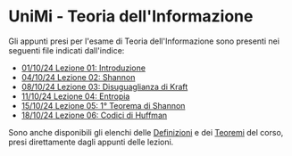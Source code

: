 # UniMi - Teoria dell'Informazione
Gli appunti presi per l'esame di Teoria dell'Informazione sono presenti nei seguenti file indicati dall'indice:
<br>
- [01/10/24 Lezione 01: Introduzione](https://github.com/Alit54/UniMi---Teoria-dell-Informazione/blob/develop/Lezioni/Lez01.md)
- [04/10/24 Lezione 02: Shannon](https://github.com/Alit54/UniMi---Teoria-dell-Informazione/blob/develop/Lezioni/Lez02.md)
- [08/10/24 Lezione 03: Disuguaglianza di Kraft](https://github.com/Alit54/UniMi---Teoria-dell-Informazione/blob/develop/Lezioni/Lez03.md)
- [11/10/24 Lezione 04: Entropia](https://github.com/Alit54/UniMi---Teoria-dell-Informazione/blob/develop/Lezioni/Lez04.md)
- [15/10/24 Lezione 05: 1° Teorema di Shannon](https://github.com/Alit54/UniMi---Teoria-dell-Informazione/blob/develop/Lezioni/Lez05.md)
- [18/10/24 Lezione 06: Codici di Huffman](https://github.com/Alit54/UniMi---Teoria-dell-Informazione/blob/develop/pdf/Lez06.pdf)

Sono anche disponibili gli elenchi delle [Definizioni](https://github.com/Alit54/UniMi---Teoria-dell-Informazione/blob/develop/Definizioni.md) e dei [Teoremi](https://github.com/Alit54/UniMi---Teoria-dell-Informazione/blob/develop/Teoremi.md) del corso, presi direttamente dagli appunti delle lezioni.<br>